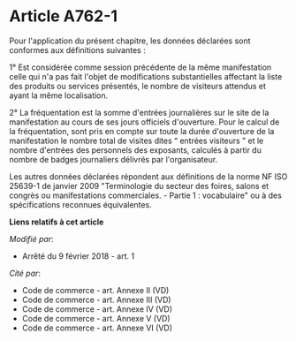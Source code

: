# Article A762-1

Pour l'application du présent chapitre, les données déclarées sont conformes aux définitions suivantes :

1° Est considérée comme session précédente de la même manifestation celle qui n'a pas fait l'objet de modifications
substantielles affectant la liste des produits ou services présentés, le nombre de visiteurs attendus et ayant la même
localisation.

2° La fréquentation est la somme d'entrées journalières sur le site de la manifestation au cours de ses jours officiels
d'ouverture. Pour le calcul de la fréquentation, sont pris en compte sur toute la durée d'ouverture de la manifestation le
nombre total de visites dites “ entrées visiteurs ” et le nombre d'entrées des personnels des exposants, calculés à partir du
nombre de badges journaliers délivrés par l'organisateur.

Les autres données déclarées répondent aux définitions de la norme NF ISO 25639-1 de janvier 2009 "Terminologie du secteur
des foires, salons et congrès ou manifestations commerciales. - Partie 1 : vocabulaire" ou à des spécifications reconnues
équivalentes.

**Liens relatifs à cet article**

_Modifié par_:

  - Arrêté du 9 février 2018 - art. 1

_Cité par_:

  - Code de commerce - art. Annexe II (VD)
  - Code de commerce - art. Annexe III (VD)
  - Code de commerce - art. Annexe IV (VD)
  - Code de commerce - art. Annexe V (VD)
  - Code de commerce - art. Annexe VI (VD)
